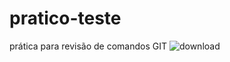 # pratico-teste
prática para revisão de comandos GIT
![download](https://github.com/user-attachments/assets/4607220a-1ac5-4701-ab61-70d1770dedbc)
